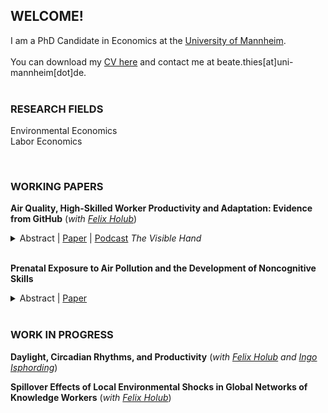 
## WELCOME!

I am a PhD Candidate in Economics at the [University of Mannheim](https://www.vwl.uni-mannheim.de/en/).
<br/>
<br/>
You can download my [CV here](https://beatethies.github.io/cv.pdf) and contact me at beate.thies[at]uni-mannheim[dot]de.  <br/>
<br/>

### RESEARCH FIELDS
Environmental Economics<br/>
Labor Economics<br/>

<br/>

### WORKING PAPERS
**Air Quality, High-Skilled Worker Productivity and Adaptation: Evidence from GitHub**  (*with [Felix Holub](https://felixholub.com/)*)

<details>
  <summary>Abstract | <a href="https://beatethies.github.io/AQ_GitHub.pdf">Paper</a> | <a href="https://www.thevisiblehand.uk/episodes/episode-51">Podcast</a>  <em>The Visible Hand</em> </summary>
Highly skilled knowledge workers are important drivers of innovation and long-run growth. We study how air quality affects productivity and work patterns among these workers, using data from GitHub, the world's largest coding platform. We combine panel data on daily output, working hours, and task choices for a sample of 25,000 software developers across four continents during the period 2014-2019 with information on concentrations of fine particulate matter (PM2.5). An increase in air pollution reduces output, measured by the number of total actions performed on GitHub per day, and induces developers to adapt by working on easier tasks and by ending work activity earlier. To compensate, they work more on weekends following high-pollution days, which suggests adverse impacts on their work-life-balance. The decline in output arises even at concentrations in line with current regulatory standards in the EU and US and is driven by a reduction in individual coding activity, while interactive activities are unaffected. Exposure to PM2.5 levels above the city-specific 75th percentile reduces daily output quantity by 4%, which translates into a loss in output value by approximately $11 per developer.
</details>

 <br/>
 
**Prenatal Exposure to Air Pollution and the Development of Noncognitive Skills**


<details>
  <summary>Abstract | <a href="https://beatethies.github.io/AP_noncognitive_paper.pdf">Paper</a></summary>
Noncognitive skills are important predictors for life outcomes like education, health and earnings. This paper provides causal evidence on the effect of in-utero exposure to air pollution on noncognitive ability in childhood. I use the meteorological phenomenon of thermal inversions to address the endogeneity in exposure to particulate matter and data from a representative household survey in Germany to measure noncognitive abilities. I find that an increase in particulate matter concentration by 1 unit during the prenatal period raises neuroticism at age 5-10 by 7% of a standard deviation. This implies that affected children are less emotionally stable, more fearful and less self-confident. Back of the envelope computations indicate that a one standard deviation increase in particulate matter reduces adult earnings by 0.24%-0.29% just through its impact on neuroticism.
</details>

<br/>

### WORK IN PROGRESS
**Daylight, Circadian Rhythms, and Productivity** (*with [Felix Holub](https://felixholub.com/) and [Ingo Isphording](https://sites.google.com/view/ingoeisphording/about-me)*) 


**Spillover Effects of Local Environmental Shocks in Global Networks of Knowledge Workers** (*with [Felix Holub](https://felixholub.com/)*)
